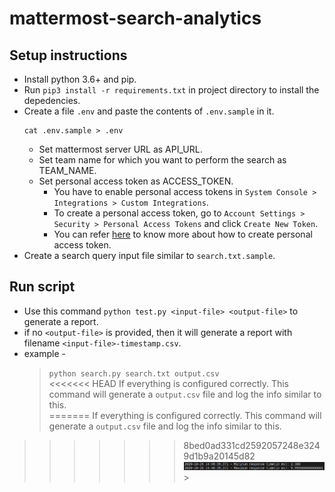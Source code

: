 # mattermost-search-analytics

## Setup instructions
* Install python 3.6+ and pip.
* Run `pip3 install -r requirements.txt` in project directory to install the depedencies.
* Create a file `.env` and paste the contents of `.env.sample` in it.
    ```
    cat .env.sample > .env
    ```
    * Set mattermost server URL as API_URL. 
    * Set team name for which you want to perform the search as TEAM_NAME.
    * Set personal access token as ACCESS_TOKEN.
        * You have to enable personal access tokens in `System Console > Integrations > Custom Integrations`.
        * To create a personal access token, go to `Account Settings > Security > Personal Access Tokens` and click `Create New Token`.
        * You can refer [here](https://docs.mattermost.com/developer/personal-access-tokens.html#personal-access-tokens) to know more about how to create personal access token.
* Create a search query input file similar to `search.txt.sample`. 

## Run script
   * Use this command `python test.py <input-file> <output-file>` to generate a report.
   * if no `<output-file>` is provided, then it will generate a report with filename `<input-file>-timestamp.csv`.
   * example -<br> 
       > `python search.py search.txt output.csv
        `<br>
<<<<<<< HEAD
        If everything is configured correctly. This command will generate a `output.csv` file and log the info similar to this.<br>
=======
        If everything is configured correctly. This command will generate a `output.csv` file and log the info similar to this.
>>>>>>> 8bed0ad331cd2592057248e3249d1b9a20145d82
        ![alt-text](docs/images/img.png)
        >
